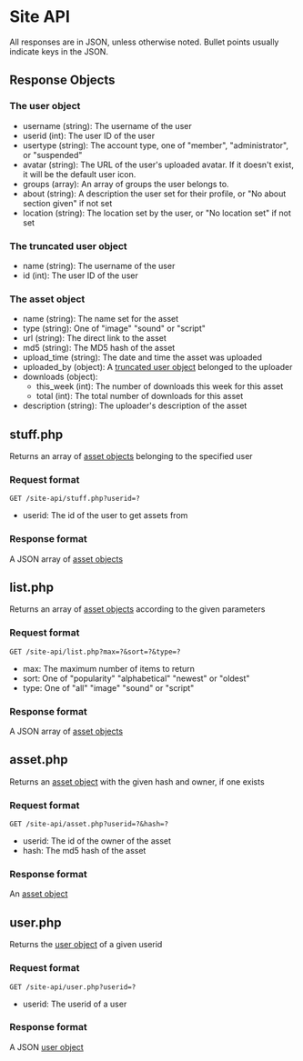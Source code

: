 # Site API #
All responses are in JSON, unless otherwise noted. Bullet points usually indicate keys in the JSON.

## Response Objects ##
### The user object ###
- username (string): The username of the user
- userid (int): The user ID of the user
- usertype (string): The account type, one of "member", "administrator", or "suspended"
- avatar (string): The URL of the user's uploaded avatar. If it doesn't exist, it will be the default user icon.
- groups (array): An array of groups the user belongs to.
- about (string): A description the user set for their profile, or "No about section given" if not set
- location (string): The location set by the user, or "No location set" if not set

### The truncated user object ###
- name (string): The username of the user
- id (int): The user ID of the user

### The asset object ###
 - name (string): The name set for the asset
 - type (string): One of "image" "sound" or "script"
 - url (string): The direct link to the asset
 - md5 (string): The MD5 hash of the asset
 - upload_time (string): The date and time the asset was uploaded
 - uploaded_by (object): A [truncated user object](#the-truncated-user-object) belonged to the uploader
 - downloads (object):
     - this_week (int): The number of downloads this week for this asset
	 - total (int): The total number of downloads for this asset
 - description (string): The uploader's description of the asset
 
## stuff.php ##
Returns an array of [asset objects](#the-asset-object) belonging to the specified user
### Request format ###
```http
GET /site-api/stuff.php?userid=?
```
- userid: The id of the user to get assets from

### Response format ###
A JSON array of [asset objects](#the-asset-object)

## list.php ##
Returns an array of [asset objects](#the-asset-object) according to the given parameters
### Request format ###
```http
GET /site-api/list.php?max=?&sort=?&type=?
```
- max: The maximum number of items to return
- sort: One of "popularity" "alphabetical" "newest" or "oldest"
- type: One of "all" "image" "sound" or "script"

### Response format ###
A JSON array of [asset objects](#the-asset-object)

## asset.php ##
Returns an [asset object](#the-asset-object) with the given hash and owner, if one exists
### Request format ###
```http
GET /site-api/asset.php?userid=?&hash=?
```
- userid: The id of the owner of the asset
- hash: The md5 hash of the asset

### Response format ###
An [asset object](#the-asset-object)

## user.php ##
Returns the [user object](#the-user-object) of a given userid
### Request format ###
```http
GET /site-api/user.php?userid=?
```
- userid: The userid of a user

### Response format ###
A JSON [user object](#the-user-object)
